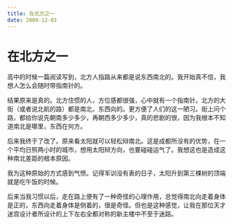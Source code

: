 ```yaml
---
title: 在北方之一
date: 2009-12-01
---
```


# 在北方之一

高中的时候一篇阅读写到，北方人指路从来都是说东西南北的。我开始真不信，我想人怎么会随时带指南针的。

结果原来是真的。北方住惯的人，方位感都很强，心中就有一个指南针。北方的大街（或者说北航的路）都是南北，东西向的。更方便了人们的这一陋习。街上问个路，都给你说先朝南多少多少，再朝西多少多少，真的悲剧的很，因为我根本不知道南北是哪里，东西在何方。

后来我终于了改了。原来看太阳就可以轻松辩南北。这是成都所没有的优势，在一个平均日照两小时的城市，想用太阳辩方向，也要碰碰运气了。我想这也是造成这种南北差距的根本原因。

我为这种原始的方式感到气愤。记得军训没有表的日子，太阳升到第三棵树的顶端就是吃午饭的时候。

后来当我习惯以后，走在路上便有了一种奇怪的心理作用，总觉得南北向走着身体是正的，东西向走着身体是侧着的，很是奇怪。但也是这种感觉，让我在那位天才迷宫设计者所设计的上下左右全都对称的新主楼中不至于迷路。

